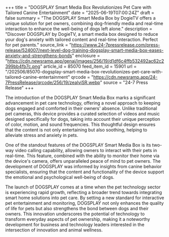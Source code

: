 +++
title = "DOGSPLAY Smart Media Box Revolutionizes Pet Care with Tailored Canine Entertainment"
date = "2025-06-19T07:00:24Z"
draft = false
summary = "The DOGSPLAY Smart Media Box by DogieTV offers a unique solution for pet owners, combining dog-friendly media and real-time interaction to enhance the well-being of dogs left alone."
description = "Discover DOGSPLAY by DogieTV, a smart media box designed to reduce your dog's anxiety with tailored content and real-time interaction. Perfect for pet parents."
source_link = "https://www.24-7pressrelease.com/press-release/524007/next-level-dog-training-dogsplay-smart-media-box-eases-anxiety-and-strengthens-bonds"
enclosure = "https://cdn.newsramp.app/genai/images/256/19/d1df6c4ffb532492ac62c2399bb4fb7c.png"
article_id = 85070
feed_item_id = 15901
url = "/202506/85070-dogsplay-smart-media-box-revolutionizes-pet-care-with-tailored-canine-entertainment"
qrcode = "https://cdn.newsramp.app/24-7PressRelease/qrcode/256/19/zealviSR.webp"
source = "24-7 Press Release"
+++

<p>The introduction of the DOGSPLAY Smart Media Box marks a significant advancement in pet care technology, offering a novel approach to keeping dogs engaged and comforted in their owners' absence. Unlike traditional pet cameras, this device provides a curated selection of videos and music designed specifically for dogs, taking into account their unique perception of color, motion, and sound frequencies. This thoughtful design ensures that the content is not only entertaining but also soothing, helping to alleviate stress and anxiety in pets.</p><p>One of the standout features of the DOGSPLAY Smart Media Box is its two-way video calling capability, allowing owners to interact with their pets in real-time. This feature, combined with the ability to monitor their home via the device's camera, offers unparalleled peace of mind to pet owners. The development of DOGSPLAY was informed by insights from canine behavior specialists, ensuring that the content and functionality of the device support the emotional and psychological well-being of dogs.</p><p>The launch of DOGSPLAY comes at a time when the pet technology sector is experiencing rapid growth, reflecting a broader trend towards integrating smart home solutions into pet care. By setting a new standard for interactive pet entertainment and monitoring, DOGSPLAY not only enhances the quality of life for pets but also strengthens the bond between dogs and their owners. This innovation underscores the potential of technology to transform everyday aspects of pet ownership, making it a noteworthy development for business and technology leaders interested in the intersection of innovation and animal wellness.</p>